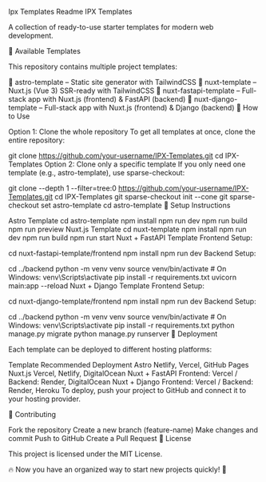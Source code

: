 Ipx Templates Readme
IPX Templates

A collection of ready-to-use starter templates for modern web development.

📌 Available Templates

This repository contains multiple project templates:

📂 astro-template – Static site generator with TailwindCSS
📂 nuxt-template – Nuxt.js (Vue 3) SSR-ready with TailwindCSS
📂 nuxt-fastapi-template – Full-stack app with Nuxt.js (frontend) & FastAPI (backend)
📂 nuxt-django-template – Full-stack app with Nuxt.js (frontend) & Django (backend)
📌 How to Use

Option 1: Clone the whole repository
To get all templates at once, clone the entire repository:

git clone https://github.com/your-username/IPX-Templates.git
cd IPX-Templates
Option 2: Clone only a specific template
If you only need one template (e.g., astro-template), use sparse-checkout:

git clone --depth 1 --filter=tree:0 https://github.com/your-username/IPX-Templates.git
cd IPX-Templates
git sparse-checkout init --cone
git sparse-checkout set astro-template
cd astro-template
📌 Setup Instructions

Astro Template
cd astro-template
npm install
npm run dev
npm run build
npm run preview
Nuxt.js Template
cd nuxt-template
npm install
npm run dev
npm run build
npm run start
Nuxt + FastAPI Template
Frontend Setup:

cd nuxt-fastapi-template/frontend
npm install
npm run dev
Backend Setup:

cd ../backend
python -m venv venv
source venv/bin/activate  # On Windows: venv\Scripts\activate
pip install -r requirements.txt
uvicorn main:app --reload
Nuxt + Django Template
Frontend Setup:

cd nuxt-django-template/frontend
npm install
npm run dev
Backend Setup:

cd ../backend
python -m venv venv
source venv/bin/activate  # On Windows: venv\Scripts\activate
pip install -r requirements.txt
python manage.py migrate
python manage.py runserver
📌 Deployment

Each template can be deployed to different hosting platforms:

Template	Recommended Deployment
Astro	Netlify, Vercel, GitHub Pages
Nuxt.js	Vercel, Netlify, DigitalOcean
Nuxt + FastAPI	Frontend: Vercel / Backend: Render, DigitalOcean
Nuxt + Django	Frontend: Vercel / Backend: Render, Heroku
To deploy, push your project to GitHub and connect it to your hosting provider.

📌 Contributing

Fork the repository
Create a new branch (feature-name)
Make changes and commit
Push to GitHub
Create a Pull Request
📌 License

This project is licensed under the MIT License.

🔥 Now you have an organized way to start new projects quickly! 🚀

